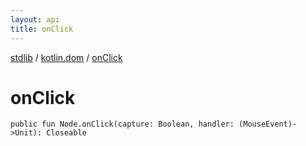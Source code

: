 ```yaml
---
layout: api
title: onClick
---
```

[stdlib](../index.html) / [kotlin.dom](index.html) / [onClick](onClick.html)

# onClick

```
public fun Node.onClick(capture: Boolean, handler: (MouseEvent)->Unit): Closeable
```
